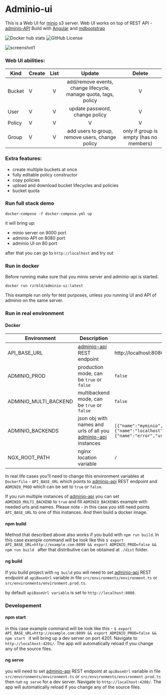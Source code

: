 # Adminio-ui
This is a Web UI for [minio](https://min.io) s3 server.
Web UI works on top of REST API - [adminio-API](https://github.com/rzrbld/adminio-api)
Build with [Angular](https://angular.io) and [mdbootstrap](https://mdbootstrap.com)

![Docker hub stats](https://img.shields.io/docker/pulls/rzrbld/adminio-ui?style=flat-square) ![GitHub License](https://img.shields.io/github/license/rzrbld/adminio-ui?style=flat-square)

![screenshot1](https://raw.githubusercontent.com/rzrbld/adminio-ui/master/images/image.gif)

### Web UI abilities:
| Kind   |      Create      |  List  | Update | Delete |
|--------------|:-----------------------|:-----------:|:-----------:|:-----------:|
| Bucket |  V  | V | add/remove events, change lifecycle, manage quota, tags, policy | V |
| User | V | V | update password, change policy | V |
| Policy |  V | V | V | V |
| Group |  V | V | add users to group, remove users, change policy | only if group is empty (has no members) |


### Extra features:
- create multiple buckets at once
- fully editable policy constructor
- copy policies
- upload and download bucket lifecycles and policies
- bucket quota

### Run full stack demo

`` docker-compose -f docker-compose.yml up ``

it will bring up:

 - minio server on 9000 port
 - adminio API on 8080 port
 - adminio UI on 80 port

after that you can go to `` http://localhost `` and try out

### Run in docker
Before running make sure that you minio server and adminio-api is started.

`` docker run rzrbld/adminio-ui:latest ``

This example run only for test purposes, unless you running UI and API of adminio on the same server.

### Run in real environment
#### Docker
| Environment | Description | Default |
| --- | --- | --- |
|  API_BASE_URL  | [adminio-api](https://github.com/rzrbld/adminio-api) REST endpoint | http://localhost:8080  |
|  ADMINIO_PROD  |  production mode, can be ``true`` or ``false``  | ``false``  |
|  ADMINIO_MULTI_BACKEND  | multibackend mode, can be ``true`` or ``false``  | ``false``  |
|  ADMINIO_BACKENDS  |  json obj with names and urls of all you [adminio-api](https://github.com/rzrbld/adminio-api) instances  |  ``[{"name":"myminio","url":"http://localhost:8080"},{"name":"localhost","url":"http://localhost:8081"},{"name":"error","url":"http://localhost:8082"}]`` |
|  NGX_ROOT_PATH | nginx location variable | `/` |

In real life cases you'll need to change this environment variables at `` Dockerfile `` - `` API_BASE_URL `` which points to [adminio-api](https://github.com/rzrbld/adminio-api) REST endpoint and `` ADMINIO_PROD `` which can be set to `` true `` or `` false ``.

If you run multiple instances of [adminio-api](https://github.com/rzrbld/adminio-api) you can set `` ADMINIO_MULTI_BACKEND `` to ``true`` and fill  `` ADMINIO_BACKENDS `` example with needed urls and names. Please note - in this case you still need points ``API_BASE_URL`` to one of this instances. And then build a docker image.

#### npm build
Method that described above also works if you build with `` npm run build ``.
In this case example command will be look like this ``$ export API_BASE_URL=http://example.com:8099 && export ADMINIO_PROD=false && npm run build `` after that distributive can be obtained at `` ./dist `` folder.

#### ng build
If you build project with `` ng build `` you will need to set [adminio-api](https://github.com/rzrbld/adminio-api) REST endpoint at `` apiBaseUrl `` variable in file `` src/environments/environment.ts `` or `` src/environments/environment.prod.ts ``.

by default `` apiBaseUrl variable `` is set to `` http://localhost:8080 ``.

### Developement
#### npm start
in this case example command will be look like this - ``$ export API_BASE_URL=http://example.com:8099 && export ADMINIO_PROD=false && npm start `` it will bring up a dev server on port 4201. Navigate to `http://localhost:4201/`. The app will automatically reload if you change any of the source files.

#### ng serve
you will need to set [adminio-api](https://github.com/rzrbld/adminio-api) REST endpoint at `` apiBaseUrl `` variable in file `` src/environments/environment.ts `` or `` src/environments/environment.prod.ts `` then run `ng serve` for a dev server. Navigate to `http://localhost:4200/`. The app will automatically reload if you change any of the source files.
